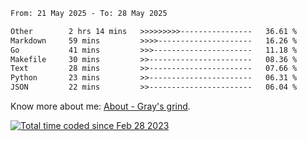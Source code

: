 <!--START_SECTION:waka-->

```txt
From: 21 May 2025 - To: 28 May 2025

Other        2 hrs 14 mins   >>>>>>>>>----------------   36.61 %
Markdown     59 mins         >>>>---------------------   16.26 %
Go           41 mins         >>>----------------------   11.18 %
Makefile     30 mins         >>-----------------------   08.36 %
Text         28 mins         >>-----------------------   07.66 %
Python       23 mins         >>-----------------------   06.31 %
JSON         22 mins         >>-----------------------   06.04 %
```

<!--END_SECTION:waka-->

<!-- [![grayxu's github stats](https://github-readme-stats.vercel.app/api?username=grayxu&count_private=true&show_icons=true)](https://github.com/grayxu) -->

Know more about me: [About - Gray's grind](https://www.grayxu.cn/).
<p align="left">
  <a href="https://wakatime.com/@c69eb31e-43a1-463f-8968-c3449e386f57"><img src="https://wakatime.com/badge/user/c69eb31e-43a1-463f-8968-c3449e386f57.svg" title="Total time coded since Feb 28 2023" /></a>
</p>

